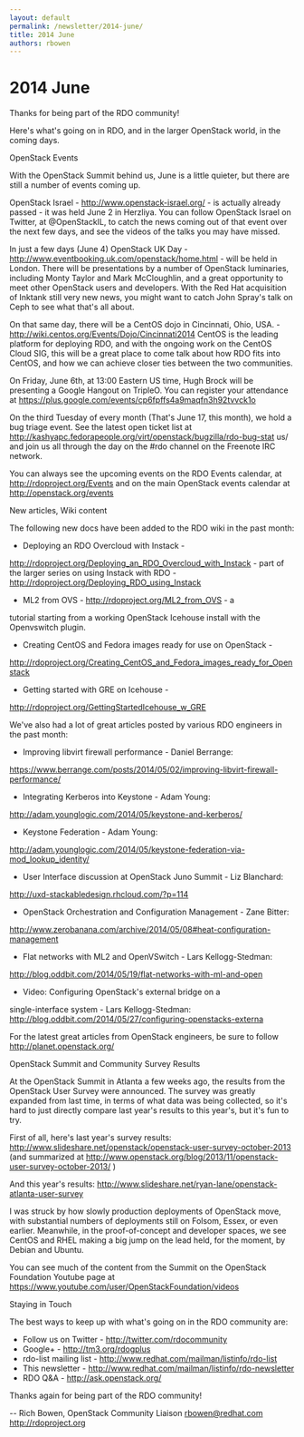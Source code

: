```yaml
---
layout: default
permalink: /newsletter/2014-june/
title: 2014 June
authors: rbowen
---
```


# 2014 June

Thanks for being part of the RDO community!

Here's what's going on in RDO, and in the larger OpenStack world, in the coming days.

OpenStack Events

With the OpenStack Summit behind us, June is a little quieter, but there are still a number of events coming up.

OpenStack Israel - <http://www.openstack-israel.org/> - is actually already passed - it was held June 2 in Herzliya. You can follow OpenStack Israel on Twitter, at @OpenStackIL, to catch the news coming out of that event over the next few days, and see the videos of the talks you may have missed.

In just a few days (June 4) OpenStack UK Day - <http://www.eventbooking.uk.com/openstack/home.html> - will be held in London. There will be presentations by a number of OpenStack luminaries, including Monty Taylor and Mark McCloughlin, and a great opportunity to meet other OpenStack users and developers. With the Red Hat acquisition of Inktank still very new news, you might want to catch John Spray's talk on Ceph to see what that's all about.

On that same day, there will be a CentOS dojo in Cincinnati, Ohio, USA. - <http://wiki.centos.org/Events/Dojo/Cincinnati2014> CentOS is the leading platform for deploying RDO, and with the ongoing work on the CentOS Cloud SIG, this will be a great place to come talk about how RDO fits into CentOS, and how we can achieve closer ties between the two communities.

On Friday, June 6th, at 13:00 Eastern US time, Hugh Brock will be presenting a Google Hangout on TripleO. You can register your attendance at <https://plus.google.com/events/cp6fpffs4a9maqfn3h92tvvck1o>

On the third Tuesday of every month (That's June 17, this month), we hold a bug triage event. See the latest open ticket list at <http://kashyapc.fedorapeople.org/virt/openstack/bugzilla/rdo-bug-stat> us/ and join us all through the day on the #rdo channel on the Freenote IRC network.

You can always see the upcoming events on the RDO Events calendar, at <http://rdoproject.org/Events> and on the main OpenStack events calendar at <http://openstack.org/events>

New articles, Wiki content

The following new docs have been added to the RDO wiki in the past month:

*   Deploying an RDO Overcloud with Instack -

<http://rdoproject.org/Deploying_an_RDO_Overcloud_with_Instack> - part of the larger series on using Instack with RDO - <http://rdoproject.org/Deploying_RDO_using_Instack>

*   ML2 from OVS - <http://rdoproject.org/ML2_from_OVS> - a

tutorial starting from a working OpenStack Icehouse install with the Openvswitch plugin.

*   Creating CentOS and Fedora images ready for use on OpenStack -

<http://rdoproject.org/Creating_CentOS_and_Fedora_images_ready_for_Openstack>

*   Getting started with GRE on Icehouse -

<http://rdoproject.org/GettingStartedIcehouse_w_GRE>

We've also had a lot of great articles posted by various RDO engineers in the past month:

*   Improving libvirt firewall performance - Daniel Berrange:

<https://www.berrange.com/posts/2014/05/02/improving-libvirt-firewall-performance/>

*   Integrating Kerberos into Keystone - Adam Young:

<http://adam.younglogic.com/2014/05/keystone-and-kerberos/>

*   Keystone Federation - Adam Young:

<http://adam.younglogic.com/2014/05/keystone-federation-via-mod_lookup_identity/>

*   User Interface discussion at OpenStack Juno Summit - Liz Blanchard:

<http://uxd-stackabledesign.rhcloud.com/?p=114>

*   OpenStack Orchestration and Configuration Management - Zane Bitter:

<http://www.zerobanana.com/archive/2014/05/08#heat-configuration-management>

*   Flat networks with ML2 and OpenVSwitch - Lars Kellogg-Stedman:

<http://blog.oddbit.com/2014/05/19/flat-networks-with-ml-and-open>

*   Video: Configuring OpenStack's external bridge on a

single-interface system - Lars Kellogg-Stedman: <http://blog.oddbit.com/2014/05/27/configuring-openstacks-externa>

For the latest great articles from OpenStack engineers, be sure to follow <http://planet.openstack.org/>

OpenStack Summit and Community Survey Results

At the OpenStack Summit in Atlanta a few weeks ago, the results from the OpenStack User Survey were announced. The survey was greatly expanded from last time, in terms of what data was being collected, so it's hard to just directly compare last year's results to this year's, but it's fun to try.

First of all, here's last year's survey results: <http://www.slideshare.net/openstack/openstack-user-survey-october-2013> (and summarized at <http://www.openstack.org/blog/2013/11/openstack-user-survey-october-2013/> )

And this year's results: <http://www.slideshare.net/ryan-lane/openstack-atlanta-user-survey>

I was struck by how slowly production deployments of OpenStack move, with substantial numbers of deployments still on Folsom, Essex, or even earlier. Meanwhile, in the proof-of-concept and developer spaces, we see CentOS and RHEL making a big jump on the lead held, for the moment, by Debian and Ubuntu.

You can see much of the content from the Summit on the OpenStack Foundation Youtube page at <https://www.youtube.com/user/OpenStackFoundation/videos>

Staying in Touch

The best ways to keep up with what's going on in the RDO community are:

*   Follow us on Twitter - <http://twitter.com/rdocommunity>
*   Google+ - <http://tm3.org/rdogplus>
*   rdo-list mailing list - <http://www.redhat.com/mailman/listinfo/rdo-list>
*   This newsletter - <http://www.redhat.com/mailman/listinfo/rdo-newsletter>
*   RDO Q&A - <http://ask.openstack.org/>

Thanks again for being part of the RDO community!

-- Rich Bowen, OpenStack Community Liaison rbowen@redhat.com <http://rdoproject.org>
